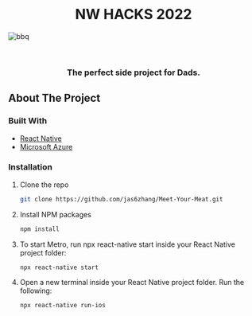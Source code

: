 
<!-- PROJECT SHIELDS -->
<!--
*** I'm using markdown "reference style" links for readability.
*** Reference links are enclosed in brackets [ ] instead of parentheses ( ).
*** See the bottom of this document for the declaration of the reference variables
*** for contributors-url, forks-url, etc. This is an optional, concise syntax you may use.
*** https://www.markdownguide.org/basic-syntax/#reference-style-links
-->

<!-- PROJECT LOGO -->
<br />
<p align="center">

  <h1 align="center">NW HACKS 2022</h1>
  
  ![bbq](https://user-images.githubusercontent.com/65873016/203238227-11c795e7-c648-4f73-ae09-4d905bd9ea27.svg)
    
 <br />
   <h3 align="center"> The perfect side project for Dads. </h3> 
  
</p>


<!-- ABOUT THE PROJECT -->
## About The Project


### Built With

* [React Native](https://reactnative.dev/)
* [Microsoft Azure](https://azure.microsoft.com/en-ca/)

<!-- GETTING STARTED -->

### Installation

1. Clone the repo
   ```sh
   git clone https://github.com/jas6zhang/Meet-Your-Meat.git
   ```
2. Install NPM packages
   ```sh
   npm install
   ```
3. To start Metro, run npx react-native start inside your React Native project folder:
   ```sh 
   npx react-native start
   ```
4. Open a new terminal inside your React Native project folder. Run the following:
   ```sh 
   npx react-native run-ios
   ```
   
<!--Need to install:
***- @react-navigation/native
***- @react-navigation/native-stack
***- expo-image-picker-->
